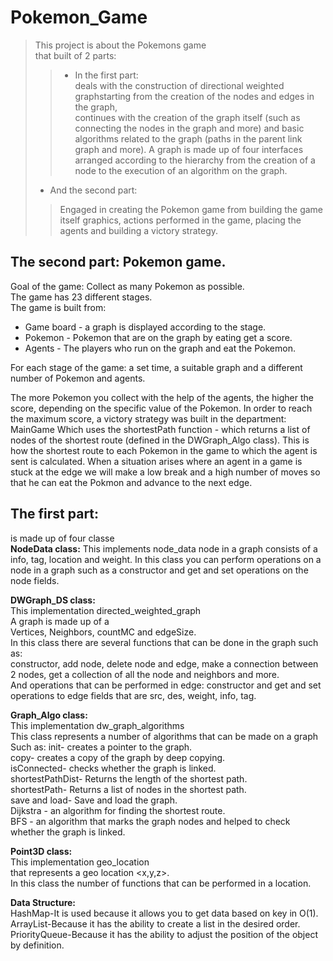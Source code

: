 # Pokemon_Game<br>

>This project is about the Pokemons game<br>
>that built of 2 parts:<br>
>>* In the first part:<br>
>>deals with the construction of directional weighted graphstarting from the creation of the nodes and edges in the graph,<br>
>>continues with the creation of the graph itself (such as connecting the nodes in the graph and more) and basic algorithms related to the graph
>>(paths in the parent link graph and more).
>>A graph is made up of four interfaces arranged according to the hierarchy from the creation of a node to the execution of an algorithm on the graph.
>* And the second part:<br> 
>>Engaged in creating the Pokemon game from building the game itself graphics, actions performed in the game, placing the agents and building a victory strategy.<br>



The second part: Pokemon game.
---------------

Goal of the game: Collect as many Pokemon as possible.<br>
The game has 23 different stages.<br>
The game is built from:<br>
* Game board - a graph is displayed according to the stage.<br>
* Pokemon - Pokemon that are on the graph by eating get a score.<br>
* Agents - The players who run on the graph and eat the Pokemon.<br>

For each stage of the game: a set time, a suitable graph and a different number of Pokemon and agents.<br>

The more Pokemon you collect with the help of the agents, the higher the score, depending on the specific value of the Pokemon.
In order to reach the maximum score, a victory strategy was built in the department: MainGame
Which uses the shortestPath function - which returns a list of nodes of the shortest route (defined in the DWGraph_Algo class).
This is how the shortest route to each Pokemon in the game to which the agent is sent is calculated.
When a situation arises where an agent in a game is stuck at the edge we will make a low break and a high number of moves so that he can eat the Pokmon and advance to the next edge.

The first part:
---------------

is made up of four classe<br>
**NodeData class:**
This implements node_data node in a graph consists of a<br>
info, tag, location and weight.
In this class you can perform operations on a node in a graph such as a
constructor and get and set operations on the node fields.

**DWGraph_DS class:**<br>
This implementation directed_weighted_graph<br>
A graph is made up of a <br>
Vertices, Neighbors, countMC and edgeSize.<br>
In this class there are several functions that can be done in the graph such as:<br>
 constructor, add node, delete node and edge, make a connection between 2 nodes, get a collection of all the node and neighbors and more.<br>
And operations that can be performed in edge: constructor and get and set operations to edge fields that are src, des, weight, info, tag.<br>

**Graph_Algo class:**<br>
This implementation dw_graph_algorithms<br>
This class represents a number of algorithms that can be made on a graph<br>
Such as: init- creates a pointer to the graph.<br>
copy- creates a copy of the graph by deep copying.<br>
isConnected- checks whether the graph is linked.<br>
shortestPathDist- Returns the length of the shortest path.<br>
shortestPath- Returns a list of nodes in the shortest path.<br>
save and load- Save and load the graph.<br>
Dijkstra - an algorithm for finding the shortest route.<br>
BFS - an algorithm that marks the graph nodes and helped to check whether the graph is linked.<br>

**Point3D class:**<br>
This implementation geo_location<br>
that represents a geo location <x,y,z>.<br>
In this class the number of functions that can be performed in a location.<br>

**Data Structure:**<br>
HashMap-It is used because it allows you to get data based on key in O(1).<br>
ArrayList-Because it has the ability to create a list in the desired order.<br>
PriorityQueue-Because it has the ability to adjust the position of the object by definition.<br>
